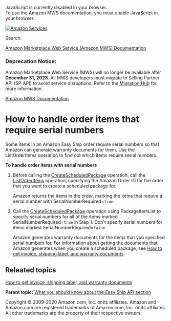 <div id="MWSDX_noscript">

JavaScript is currently disabled in your browser.  
To use the Amazon MWS documentation, you must enable JavaScript in your
browser.

</div>

<div id="MWSDX_divtop">

[![Amazon
Services](https://images-na.ssl-images-amazon.com/images/G/08/mwsportal/fr_FR/amazonservices.gif "Amazon Services")](http://services.amazon.fr)

<div id="MWSDX_search">

<span id="MWSDX_searchlbl">Search:</span>

</div>

  
<span id="MWSDX_titlebar">[Amazon Marketplace Web Service (Amazon MWS)
Documentation](https://developer.amazonservices.fr/gp/mws/docs.html)</span>
<span id="MWSDX_dep_notice"></span>

### Deprecation Notice:

Amazon Marketplace Web Service (MWS) will no longer be available after
**December 31, 2023**. All MWS developers must migrate to Selling
Partner API (SP-API) to avoid service disruptions. Refer to the
[Migration
Hub](https://developer-docs.amazon.com/sp-api/page/migration-hub) for
more information.

</div>

<div id="MWSDX_divbottom">

<div id="MWSDX_divleft">

<div id="MWSDX_toc">

</div>

</div>

<div id="MWSDX_divright">

<div id="MWSDX_content">

<span id="MWSDX_breadcrumbs">[Amazon MWS
Documentation](https://developer.amazonservices.fr/gp/mws/docs.html)</span>

<div id="EasyShip_HowToHandleSerialNumbers" class="nested0">

# How to handle order items that require serial numbers

<div class="body">

Some items in an <span class="ph">Amazon Easy Ship</span> order require
serial numbers so that Amazon can generate warranty documents for them.
Use the <span class="keyword apiname">ListOrderItems</span> operation to
find out which items require serial numbers.

<div class="p">

**To handle order items with serial numbers**

1.  Before calling the
    <a href="EasyShip_CreateScheduledPackage.md" class="xref">CreateScheduledPackage</a>
    operation, call the
    <a href="../orders-2013-09-01/Orders_ListOrderItems.md" class="xref">ListOrderItems</a>
    operation, specifying the Amazon Order ID for the order that you
    want to create a scheduled package for.

    Amazon returns the items in the order, marking the items that
    require a serial number with <span
    class="keyword parmname">SerialNumberRequired</span>=`true`.

2.  Call the
    <a href="EasyShip_CreateScheduledPackage.md" class="xref">CreateScheduledPackage</a>
    operation using <span
    class="keyword parmname">PackageItemList</span> to specify serial
    numbers for all of the items marked <span
    class="keyword parmname">SerialNumberRequired</span>=`true` in
    Step 1. Don't specify serial numbers for items marked <span
    class="keyword parmname">SerialNumberRequired</span>=`false`.

    Amazon generates warranty documents for the items that you specified
    serial numbers for. For information about getting the documents that
    Amazon generates when you create a scheduled package, see
    <a href="../easy_ship/EasyShip_HowToGetEasyShipDocs.md" class="xref">How to get invoice, shipping label, and warranty documents</a>.

</div>

<div class="section">

## Releated topics

<a href="../easy_ship/EasyShip_HowToGetEasyShipDocs.md" class="xref">How to get invoice, shipping label, and warranty documents</a>

</div>

</div>

<div class="related-links">

<div class="familylinks">

<div class="parentlink">

**Parent topic:**
<a href="../easy_ship/EasyShip_Overview.md" class="link">What you should know about the Easy Ship API section</a>

</div>

</div>

</div>

</div>

<div id="MWSDX_footer">

Copyright © 2009-2020 Amazon.com, Inc. or its affiliates. Amazon and
Amazon.com are registered trademarks of Amazon.com, Inc. or its
affiliates. All other trademarks are the property of their respective
owners.

</div>

</div>

</div>

<div style="clear: both;">

</div>

</div>
